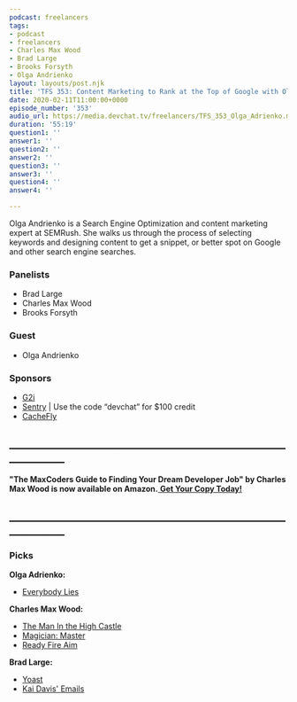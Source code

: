 ```yaml
---
podcast: freelancers
tags:
- podcast
- freelancers
- Charles Max Wood
- Brad Large
- Brooks Forsyth
- Olga Andrienko
layout: layouts/post.njk
title: 'TFS 353: Content Marketing to Rank at the Top of Google with Olga Andrienko'
date: 2020-02-11T11:00:00+0000
episode_number: '353'
audio_url: https://media.devchat.tv/freelancers/TFS_353_Olga_Adrienko.mp3
duration: '55:19'
question1: ''
answer1: ''
question2: ''
answer2: ''
question3: ''
answer3: ''
question4: ''
answer4: ''

---
```

Olga Andrienko is a Search Engine Optimization and content marketing expert at SEMRush. She walks us through the process of selecting keywords and designing content to get a snippet, or better spot on Google and other search engine searches.

### **Panelists**

* Brad Large
* Charles Max Wood
* Brooks Forsyth

### **Guest**

* Olga Andrienko

### **Sponsors**

* [G2i](https://www.g2i.co/?utm_source=Freelancers_Show&utm_medium=Podcast&utm_campaign=DevChat)
* [Sentry](http://sentry.io/) | Use the code “devchat” for $100 credit
* [CacheFly](https://www.cachefly.com/)

## **____________________________________________________________**

**"The MaxCoders Guide to Finding Your Dream Developer Job" by Charles Max Wood is now available on Amazon.**[ **Get Your Copy Today!**](https://www.amazon.com/gp/product/B081MBL5C9/ref=as_li_ss_tl?ie=UTF8&linkCode=sl1&tag=devchattv-20&linkId=9d61363241636e2546ef46abba198746&language=en_US)

## **____________________________________________________________**

### **Picks**

**Olga Adrienko:**

* [Everybody Lies](https://www.amazon.com/Everybody-Lies-Internet-About-Really/dp/0062390856 "https://www.amazon.com/Everybody-Lies-Internet-About-Really/dp/0062390856")

**Charles Max Wood:**

* [The Man In the High Castle](https://www.amazon.com/gp/video/detail/B00RSGFRY8/ref=atv_dp_season_select_s1)
* [Magician: Master](https://www.amazon.com/Magician-Master-Riftwar-Saga-Book/dp/0553564935 "https://www.amazon.com/Magician-Master-Riftwar-Saga-Book/dp/0553564935")
* [Ready Fire Aim](https://www.amazon.com/Ready-Fire-Aim-Zero-Million/dp/B0014WYZYA/ref=sr_1_1?keywords=ready+fire+aim&qid=1580942125&s=books&sr=1-1 "https://www.amazon.com/Ready-Fire-Aim-Zero-Million/dp/B0014WYZYA/ref=sr_1_1?keywords=ready+fire+aim&qid=1580942125&s=books&sr=1-1")

**Brad Large:**

* [Yoast](https://yoast.com/ "https://yoast.com/")
* [Kai Davis' Emails](https://kaidavis.com/ "https://kaidavis.com/")